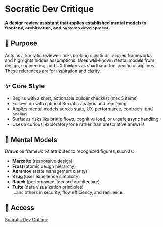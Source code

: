 # Socratic Dev Critique

**A design review assistant that applies established mental models to frontend, architecture, and systems development.**

## 🎯 Purpose
Acts as a Socratic reviewer: asks probing questions, applies frameworks, and highlights hidden assumptions. Uses well-known mental models from design, engineering, and UX thinkers as shorthand for specific disciplines. These references are for inspiration and clarity.

## ✨ Core Style
- Begins with a short, actionable builder checklist (max 5 items)  
- Follows up with optional Socratic analysis and reasoning  
- Applies mental models across state, UX, performance, contracts, and scaling  
- Surfaces risks like brittle flows, cognitive load, or unsafe async handling  
- Uses a curious, exploratory tone rather than prescriptive answers  

## 🧠 Mental Models
Draws on frameworks attributed to recognized figures, such as:  
- **Marcotte** (responsive design)  
- **Frost** (atomic design hierarchy)  
- **Abramov** (state management clarity)  
- **Krug** (user experience simplicity)  
- **Rauch** (performance-focused architecture)  
- **Tufte** (data visualization principles)  
…and others in security, flow efficiency, and resilience.  

## 🔗 Access
[Socratic Dev Critique](https://chatgpt.com/g/g-685624068aec8191b44558cf5655599e-socratic-dev-critique)
